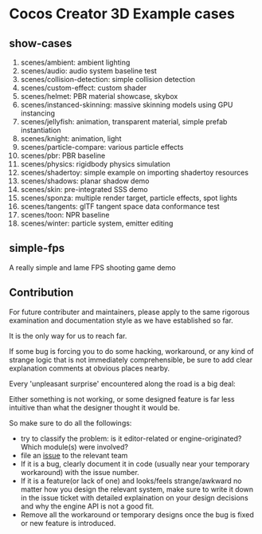 # Cocos Creator 3D Example cases

## show-cases

1. scenes/ambient: ambient lighting
2. scenes/audio: audio system baseline test
3. scenes/collision-detection: simple collision detection
4. scenes/custom-effect: custom shader
5. scenes/helmet: PBR material showcase, skybox
6. scenes/instanced-skinning: massive skinning models using GPU instancing
7. scenes/jellyfish: animation, transparent material, simple prefab instantiation
8. scenes/knight: animation, light
9. scenes/particle-compare: various particle effects
10.  scenes/pbr: PBR baseline
11. scenes/physics: rigidbody physics simulation
12. scenes/shadertoy: simple example on importing shadertoy resources
13. scenes/shadows: planar shadow demo
14. scenes/skin: pre-integrated SSS demo
15. scenes/sponza: multiple render target, particle effects, spot lights
16. scenes/tangents: glTF tangent space data conformance test
17. scenes/toon: NPR baseline
18. scenes/winter: particle system, emitter editing

## simple-fps

A really simple and lame FPS shooting game demo

## Contribution

For future contributer and maintainers, please apply to the same rigorous examination and documentation style as we have established so far.

It is the only way for us to reach far.

If some bug is forcing you to do some hacking, workaround, or any kind of strange logic that is not immediately comprehensible, be sure to add clear explanation comments at obvious places nearby.

Every 'unpleasant surprise' encountered along the road is a big deal:

Either something is not working, or some designed feature is far less intuitive than what the designer thought it would be.

So make sure to do all the followings:

* try to classify the problem: is it editor-related or engine-originated? Which module(s) were involved?
* file an [issue](https://www.github.com/cocos-creator/engine/issues) to the relevant team
* If it is a bug, clearly document it in code (usually near your temporary workaround) with the issue number.
* If it is a feature(or lack of one) and looks/feels strange/awkward no matter how you design the relevant system, make sure to write it down in the issue ticket with detailed explaination on your design decisions and why the engine API is not a good fit.
* Remove all the workaround or temporary designs once the bug is fixed or new feature is introduced.
